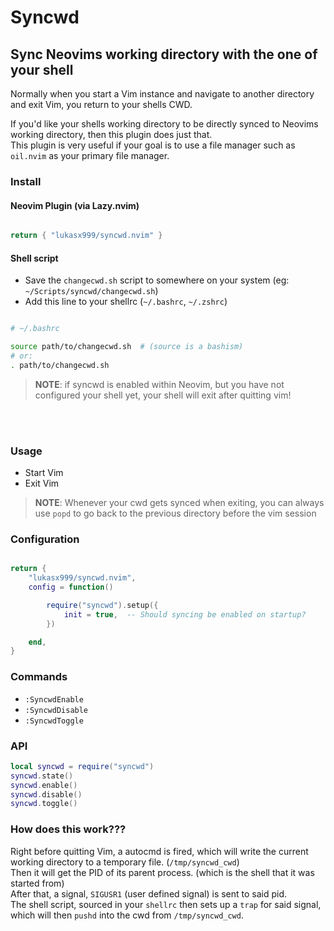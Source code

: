 
# Syncwd


## Sync Neovims working directory with the one of your shell


Normally when you start a Vim instance and navigate to another directory and exit Vim, you return to your shells CWD.<br>

If you'd like your shells working directory to be directly synced to Neovims working directory, then this plugin does just that.<br>
This plugin is very useful if your goal is to use a file manager such as `oil.nvim` as your primary file manager.<br>




### Install

#### Neovim Plugin (via Lazy.nvim)

```lua

return { "lukasx999/syncwd.nvim" }

```

#### Shell script


- Save the `changecwd.sh` script to somewhere on your system (eg: `~/Scripts/syncwd/changecwd.sh`)
- Add this line to your shellrc (`~/.bashrc`, `~/.zshrc`)

```bash

# ~/.bashrc

source path/to/changecwd.sh  # (source is a bashism)
# or:
. path/to/changecwd.sh

```

> **NOTE**: if syncwd is enabled within Neovim, but you have not configured your shell yet, your shell will exit after quitting vim!

<br>
<br>


### Usage

- Start Vim
- Exit Vim


> **NOTE**: Whenever your cwd gets synced when exiting, you can always use `popd` to go back to the previous directory before the vim session


### Configuration


```lua

return {
    "lukasx999/syncwd.nvim",
    config = function()

        require("syncwd").setup({
            init = true,  -- Should syncing be enabled on startup?
        })

    end,
}

```





### Commands

- `:SyncwdEnable`
- `:SyncwdDisable`
- `:SyncwdToggle`



### API


```lua
local syncwd = require("syncwd")
syncwd.state()
syncwd.enable()
syncwd.disable()
syncwd.toggle()
```



### How does this work???


Right before quitting Vim, a autocmd is fired, which will write the current working directory to a temporary file. (`/tmp/syncwd_cwd`)<br>
Then it will get the PID of its parent process. (which is the shell that it was started from)<br>
After that, a signal, `SIGUSR1` (user defined signal) is sent to said pid.<br>
The shell script, sourced in your `shellrc` then sets up a `trap` for said signal, which will then `pushd` into the cwd from `/tmp/syncwd_cwd`.<br>



